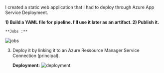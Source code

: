 I created a static web application that I had to deploy through Azure App Service Deployment. 

**1) Build a YAML file for pipeline. I'll use it later as an artifact.
2) Publish it.**
  
    **Jobs :**
![jobs](https://github.com/devopssteven/web-app-on-azure-devops/assets/126707958/9d6f1dfa-c4b8-4a6f-91e7-8949c0af34f5)

3) Deploy it by linking it to an Azure Ressource Manager Service Connection (principal).
  
    **Deployment:**
![deployment](https://github.com/devopssteven/web-app-on-azure-devops/assets/126707958/605e40f1-3bb0-42c5-b11c-acc748550c5c)
